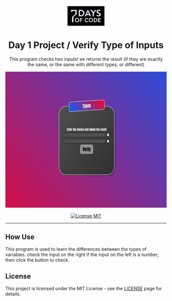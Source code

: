 <h1 align="center">

  <img src="../7days.svg" alt="YOUR_PROJECT_NAME" width="120">
  <br>
  <br>
  Day 1 Project / Verify Type of Inputs
</h1>

<p align="center">This program checks two inputs! ee returns the result (if they are exactly the same, or the same with different types, or different)</p>

<div align="center">
  <img src="./day1.png" alt="demo" height="425">
</div>

<p align="center">
  <a href="https://opensource.org/licenses/MIT">
    <img src="https://img.shields.io/badge/License-MIT-blue.svg" alt="License MIT">
  </a>
</p>

<hr />

## How Use

This program is used to learn the differences between the types of variables.
check the input on the right if the input on the left is a number, then click the button to check.


## License

This project is licensed under the MIT License - see the [LICENSE](https://opensource.org/licenses/MIT) page for details.
